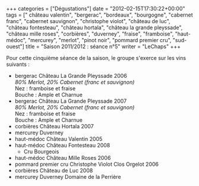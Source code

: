 +++
categories = ["Dégustations"]
date = "2012-02-15T17:30:22+00:00"
tags = [" château valentin", "bergerac", "bordeaux", "bourgogne", "cabernet franc", "cabernet sauvignon", "christophe violot", "château de luc", "château fontesteau", "château hortala", "château la grande pleyssade", "château mille roses", "corbières", "duverney", "fraise", "framboise", "haut-médoc", "mercurey", "merlot", "pinot noir", "pommard premier cru", "sud-ouest"] 
title = "Saison 2011/2012 : séance n°5"
writer = "LeChaps"
+++

Pour cette cinquième séance de la saison, le groupe s'exerce sur les vins suivants :

* bergerac Château La Grande Pleyssade 2006  
_80% Merlot, 20% Cabernet (franc et sauvignon)_  
Nez : framboise et fraise  
Bouche : Ample et Charnue
* bergerac Château La Grande Pleyssade 2007  
_80% Merlot, 20% Cabernet (franc et sauvignon)_  
Nez : framboise et fraise  
Bouche : Ample et Charnue
* corbières Château Hortala 2007
* mercurey Duverney
* haut-médoc Château Valentin 2005
* haut-médoc Château Fontesteau 2008
  * Cru Bourgeois
* haut-médoc Château Mille Roses 2006
* pommard premier cru Christophe Violot Clos Orgelot 2006
* corbières Château de Luc 2008
* mercurey Duverney Domaine de la Perrière
